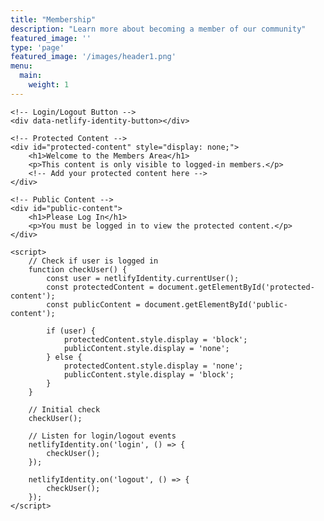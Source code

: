 ```yaml
---
title: "Membership"
description: "Learn more about becoming a member of our community"
featured_image: ''
type: 'page'
featured_image: '/images/header1.png'
menu:
  main:
    weight: 1
---
```

<head>
    <meta charset="UTF-8">
    <meta name="viewport" content="width=device-width, initial-scale=1.0">
    <title>Members Only Page</title>
    <!-- Include Netlify Identity Widget -->
    <script src="https://identity.netlify.com/v1/netlify-identity-widget.js"></script>
</head>

    <!-- Login/Logout Button -->
    <div data-netlify-identity-button></div>

    <!-- Protected Content -->
    <div id="protected-content" style="display: none;">
        <h1>Welcome to the Members Area</h1>
        <p>This content is only visible to logged-in members.</p>
        <!-- Add your protected content here -->
    </div>

    <!-- Public Content -->
    <div id="public-content">
        <h1>Please Log In</h1>
        <p>You must be logged in to view the protected content.</p>
    </div>

    <script>
        // Check if user is logged in
        function checkUser() {
            const user = netlifyIdentity.currentUser();
            const protectedContent = document.getElementById('protected-content');
            const publicContent = document.getElementById('public-content');
            
            if (user) {
                protectedContent.style.display = 'block';
                publicContent.style.display = 'none';
            } else {
                protectedContent.style.display = 'none';
                publicContent.style.display = 'block';
            }
        }

        // Initial check
        checkUser();

        // Listen for login/logout events
        netlifyIdentity.on('login', () => {
            checkUser();
        });

        netlifyIdentity.on('logout', () => {
            checkUser();
        });
    </script>
